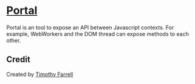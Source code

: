 # [Portal](https://gitlab.com/explorigin/portal)

Portal is an tool to expose an API between Javascript contexts. For example,
WebWorkers and the DOM thread can expose methods to each other.


## Credit

Created by [Timothy Farrell](https://github.com/explorigin)
